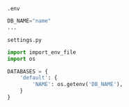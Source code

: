 `.env`
```python
DB_NAME="name"
...
```

`settings.py`
```python
import import_env_file
import os

DATABASES = {
    'default': {
        'NAME': os.getenv('DB_NAME'),
    }
}
```
